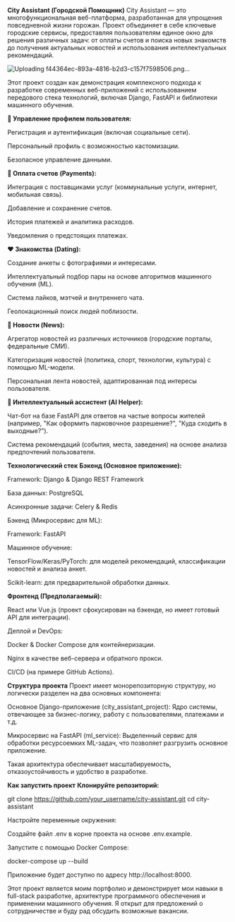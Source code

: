 **City Assistant (Городской Помощник)**
City Assistant — это многофункциональная веб-платформа, разработанная для упрощения повседневной жизни горожан. Проект объединяет в себе ключевые городские сервисы, предоставляя пользователям единое окно для решения различных задач: от оплаты счетов и поиска новых знакомств до получения актуальных новостей и использования интеллектуальных рекомендаций.

![Uploading f44364ec-893a-4816-b2d3-c157f7598506.png…]()

Этот проект создан как демонстрация комплексного подхода к разработке современных веб-приложений с использованием передового стека технологий, включая Django, FastAPI и библиотеки машинного обучения.

**👤 Управление профилем пользователя:**

Регистрация и аутентификация (включая социальные сети).

Персональный профиль с возможностью кастомизации.

Безопасное управление данными.

**💸 Оплата счетов (Payments):**

Интеграция с поставщиками услуг (коммунальные услуги, интернет, мобильная связь).

Добавление и сохранение счетов.

История платежей и аналитика расходов.


Уведомления о предстоящих платежах.

**❤️ Знакомства (Dating):**

Создание анкеты с фотографиями и интересами.

Интеллектуальный подбор пары на основе алгоритмов машинного обучения (ML).

Система лайков, мэтчей и внутреннего чата.

Геолокационный поиск людей поблизости.

**📰 Новости (News):**

Агрегатор новостей из различных источников (городские порталы, федеральные СМИ).

Категоризация новостей (политика, спорт, технологии, культура) с помощью ML-модели.

Персональная лента новостей, адаптированная под интересы пользователя.

**🤖 Интеллектуальный ассистент (AI Helper):**

Чат-бот на базе FastAPI для ответов на частые вопросы жителей (например, "Как оформить парковочное разрешение?", "Куда сходить в выходные?").

Система рекомендаций (события, места, заведения) на основе анализа предпочтений пользователя.

**Технологический стек**
**Бэкенд (Основное приложение):**

Framework: Django & Django REST Framework

База данных: PostgreSQL

Асинхронные задачи: Celery & Redis

Бэкенд (Микросервис для ML):

Framework: FastAPI

Машинное обучение:

TensorFlow/Keras/PyTorch: для моделей рекомендаций, классификации новостей и анализа анкет.

Scikit-learn: для предварительной обработки данных.

**Фронтенд (Предполагаемый):**

React или Vue.js (проект сфокусирован на бэкенде, но имеет готовый API для интеграции).

Деплой и DevOps:

Docker & Docker Compose для контейнеризации.

Nginx в качестве веб-сервера и обратного прокси.

CI/CD (на примере GitHub Actions).

**Структура проекта**
Проект имеет монорепозиторную структуру, но логически разделен на два основных компонента:

Основное Django-приложение (city_assistant_project): Ядро системы, отвечающее за бизнес-логику, работу с пользователями, платежами и т.д.

Микросервис на FastAPI (ml_service): Выделенный сервис для обработки ресурсоемких ML-задач, что позволяет разгрузить основное приложение.

Такая архитектура обеспечивает масштабируемость, отказоустойчивость и удобство в разработке.

**Как запустить проект**
**Клонируйте репозиторий:**

git clone https://github.com/your_username/city-assistant.git
cd city-assistant

Настройте переменные окружения:

Создайте файл .env в корне проекта на основе .env.example.

Запустите с помощью Docker Compose:

docker-compose up --build

Приложение будет доступно по адресу http://localhost:8000.

Этот проект является моим портфолио и демонстрирует мои навыки в full-stack разработке, архитектуре программного обеспечения и применении машинного обучения. Я открыт для предложений о сотрудничестве и буду рад обсудить возможные вакансии.
